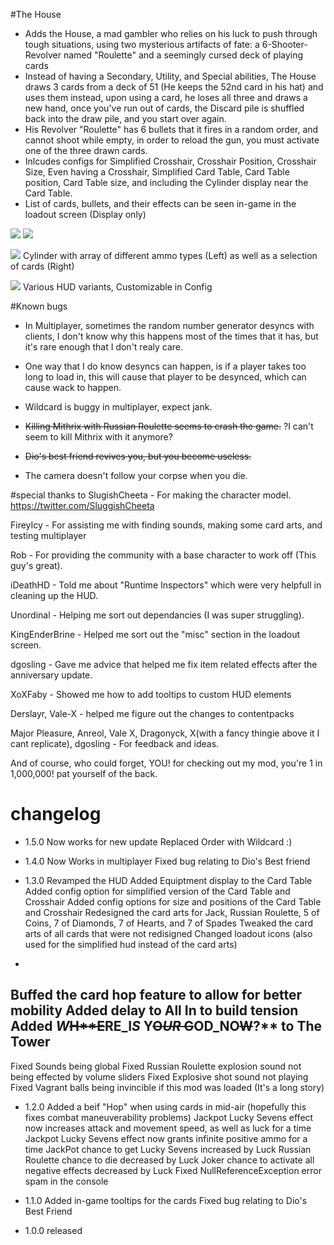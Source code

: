 #The House
- Adds the House, a mad gambler who relies on his luck to push through tough situations, using two mysterious artifacts of fate: a 6-Shooter-Revolver named "Roulette" and a seemingly cursed deck of playing cards
- Instead of having a Secondary, Utility, and Special abilities, The House draws 3 cards from a deck of 51 (He keeps the 52nd card in his hat) and uses them instead, upon using a card, he loses all three and draws a new hand,
  once you've run out of cards, the Discard pile is shuffled back into the draw pile, and you start over again.
- His Revolver "Roulette" has 6 bullets that it fires in a random order, and cannot shoot while empty, in order to reload the gun, you must activate one of the three drawn cards.
- Inlcudes configs for Simplified Crosshair, Crosshair Position, Crosshair Size, Even having a Crosshair, Simplified Card Table, Card Table position, Card Table size, and including the Cylinder display near the Card Table.
- List of cards, bullets, and their effects can be seen in-game in the loadout screen (Display only)

[![](https://cdn.discordapp.com/attachments/534719955418087435/826754504301084724/unknown.png)]()
[![](https://cdn.discordapp.com/attachments/567852222419828736/828480839909113886/unknown.png)]()

[![](https://cdn.discordapp.com/attachments/534719955418087435/829233533339172864/unknown.png)]()
Cylinder with array of different ammo types (Left) as well as a selection of cards (Right)

[![](https://cdn.discordapp.com/attachments/567852222419828736/829129805474562110/unknown.png)]()
Various HUD variants, Customizable in Config

#Known bugs
- In Multiplayer, sometimes the random number generator desyncs with clients, I don't know why this happens most of the times that it has, but it's rare enough that I don't realy care.
- One way that I do know desyncs can happen, is if a player takes too long to load in, this will cause that player to be desynced, which can cause wack to happen.
- Wildcard is buggy in multiplayer, expect jank.

- ~~Killing Mithrix with Russian Roulette seems to crash the game.~~ ?I can't seem to kill Mithrix with it anymore?
- ~~Dio's best friend revives you, but you become useless.~~
- The camera doesn't follow your corpse when you die.

#special thanks to
SlugishCheeta - For making the character model. https://twitter.com/SluggishCheeta

FireyIcy - For assisting me with finding sounds, making some card arts, and testing multiplayer

Rob - For providing the community with a base character to work off (This guy's great).

iDeathHD - Told me about "Runtime Inspectors" which were very helpfull in cleaning up the HUD.

Unordinal - Helping me sort out dependancies (I was super struggling).

KingEnderBrine - Helped me sort out the "misc" section in the loadout screen.

dgosling - Gave me advice that helped me fix item related effects after the anniversary update.

XoXFaby - Showed me how to add tooltips to custom HUD elements

Derslayr, Vale-X - helped me figure out the changes to contentpacks

Major Pleasure, Anreol, Vale X, Dragonyck, X(with a fancy thingie above it I cant replicate), dgosling - For feedback and ideas.

And of course, who could forget, YOU! for checking out my mod, you're 1 in 1,000,000! pat yourself of the back.


# changelog
- 1.5.0
Now works for new update
Replaced Order with Wildcard :)

- 1.4.0
Now Works in multiplayer
Fixed bug relating to Dio's Best friend

- 1.3.0
Revamped the HUD
Added Equiptment display to the Card Table
Added config option for simplified version of the Card Table and Crosshair
Added config options for size and positions of the Card Table and Crosshair
Redesigned the card arts for Jack, Russian Roulette, 5 of Coins, 7 of Diamonds, 7 of Hearts, and 7 of Spades
Tweaked the card arts of all cards that were not redisigned
Changed loadout icons (also used for the simplified hud instead of the card arts)
-
Buffed the card hop feature to allow for better mobility
Added delay to All In to build tension
Added ***W***~~H**E~~R**E_I*S* Y~~O*UR* G~~OD_N**O~~W~~?** to The Tower
-
Fixed Sounds being global
Fixed Russian Roulette explosion sound not being effected by volume sliders
Fixed Explosive shot sound not playing
Fixed Vagrant balls being invincible if this mod was loaded (It's a long story)

- 1.2.0
Added a beif "Hop" when using cards in mid-air (hopefully this fixes combat maneuverability problems)
Jackpot Lucky Sevens effect now increases attack and movement speed, as well as luck for a time
Jackpot Lucky Sevens effect now grants infinite positive ammo for a time
JackPot chance to get Lucky Sevens increased by Luck
Russian Roulette chance to die decreased by Luck
Joker chance to activate all negative effects decreased by Luck
Fixed NullReferenceException error spam in the console

- 1.1.0	
Added in-game tooltips for the cards
Fixed bug relating to Dio's Best Friend

- 1.0.0	
released